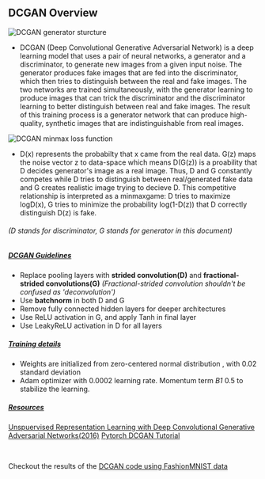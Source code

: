 ## DCGAN Overview

![DCGAN generator sturcture](https://miro.medium.com/max/1100/1*rdXKdyfNjorzP10ZA3yNmQ.webp) <br>
* DCGAN (Deep Convolutional Generative Adversarial Network) is a deep learning model that uses a pair of neural networks, a generator and a discriminator, to generate new images from a given input noise. The generator produces fake images that are fed into the discriminator, which then tries to distinguish between the real and fake images. The two networks are trained simultaneously, with the generator learning to produce images that can trick the discriminator and the discriminator learning to better distinguish between real and fake images. The result of this training process is a generator network that can produce high-quality, synthetic images that are indistinguishable from real images. 

![DCGAN minmax loss function](https://user-images.githubusercontent.com/86555104/216026302-d5c15dee-a735-4ab3-ad54-c644896152d7.png) <br>
* D(x) represents the probabilty that x came from the real data. G(z) maps the noise vector z to data-space which means D(G(z)) is a proability that D decides generator's image as a real image. Thus, D and G constantly competes while D tries to distinguish between real/generated fake data and G creates realistic image trying to decieve D. This competitive relationship is interpreted as a  minmaxgame: D tries to maximize logD(x), G tries to minimize the probability log(1-D(z)) that D correctly distinguish D(z) is fake.


###### (D stands for discriminator, G stands for generator in this document)

##### <ins>DCGAN Guidelines </ins>
* Replace pooling layers with **strided convolution(D)** and **fractional-strided convolutions(G)**
*(Fractional-strided convolution shouldn't be confused as 'deconvolution')*
* Use **batchnorm** in both D and G
* Remove fully connected hidden layers for deeper architectures
* Use ReLU activation in G, and apply Tanh in final layer
* Use LeakyReLU activation in D for all layers

##### <ins> Training details </ins>
* Weights are initialized from zero-centered normal distribution , with 0.02 standard deviation
* Adam optimizer with 0.0002 learning rate. Momentum term *B1* 0.5 to stabilize the learning.

##### <ins> Resources </ins>
 [Unspuervised Representation Learning with Deep Convolutional Generative Adversarial Networks(2016)](https://arxiv.org/pdf/1511.06434.pdf)
 [Pytorch DCGAN Tutorial](https://pytorch.org/tutorials/beginner/dcgan_faces_tutorial.html)

 <br> 
 
 Checkout the results of the [DCGAN code using FashionMNIST data](https://www.kaggle.com/code/bell2psy/dcgan-with-fashionmnist-comparison)

 
